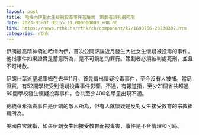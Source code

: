 ```yaml
---
layout: post
title: 哈梅內伊指女生疑被投毒事件若屬實　策劃者須判處死刑
date: 2023-03-07 03:55:11.000000000 +08:00
link: https://news.rthk.hk/rthk/ch/component/k2/1690786-20230307.htm
categories: rthk
---
```


伊朗最高精神領袖哈梅內伊，首次公開評論近月發生大批女生懷疑被投毒的事件。他指事件如果證實是蓄意所為，是不可饒恕的罪行。策劃者必須被判處死刑，並且不可特赦。

伊朗什葉派聖城庫姆在去年11月，首先傳出懷疑投毒事件，至今沒有人被捕。當局證實，有52間學校受到懷疑投毒事件影響。不過，有報道指，至少21個省共超過60間學校發生懷疑投毒事件，合共至少400名學童出現不適。

總統萊希指責事件是伊朗的敵人所為，但有人就懷疑是反對女生接受教育的宗教組織所為。

美國白宮就指，如果伊朗女生因接受教育而被毒害，事件是不合情理和可恥。
